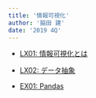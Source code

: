 ```yaml
---
title: '情報可視化'
author: '脇田 建'
date: '2019 4Q'
---
```


- [LX01: 情報可視化とは](lx01.pdf)

- [LX02: データ抽象](lx02.html)

- [EX01: Pandas](ex01.html)
